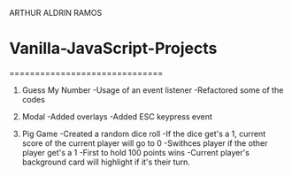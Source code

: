 ARTHUR ALDRIN RAMOS
# Vanilla-JavaScript-Projects
==============================

1. Guess My Number
-Usage of an event listener
-Refactored some of the codes

2. Modal
-Added overlays
-Added ESC keypress event

3. Pig Game
-Created a random dice roll
-If the dice get's a 1, current score of the current player will go to 0
-Swithces player if the other player get's a 1
-First to hold 100 points wins
-Current player's background card will highlight if it's their turn.








